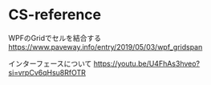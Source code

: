 # CS-reference

WPFのGridでセルを結合する
https://www.paveway.info/entry/2019/05/03/wpf_gridspan

インターフェースについて
https://youtu.be/U4FhAs3hveo?si=vrpCv6qHsu8RfOTR
